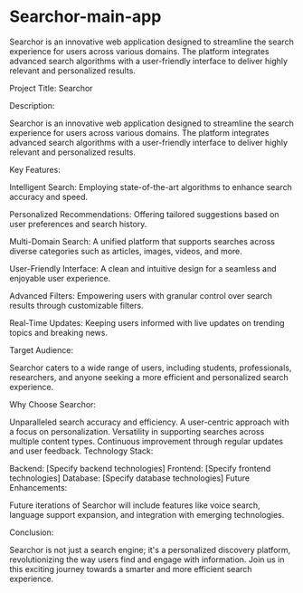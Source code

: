 # Searchor-main-app
Searchor is an innovative web application designed to streamline the search experience for users across various domains. The platform integrates advanced search algorithms with a user-friendly interface to deliver highly relevant and personalized results.


Project Title: Searchor

Description:

Searchor is an innovative web application designed to streamline the search experience for users across various domains. The platform integrates advanced search algorithms with a user-friendly interface to deliver highly relevant and personalized results.

Key Features:

Intelligent Search: Employing state-of-the-art algorithms to enhance search accuracy and speed.

Personalized Recommendations: Offering tailored suggestions based on user preferences and search history.

Multi-Domain Search: A unified platform that supports searches across diverse categories such as articles, images, videos, and more.

User-Friendly Interface: A clean and intuitive design for a seamless and enjoyable user experience.

Advanced Filters: Empowering users with granular control over search results through customizable filters.

Real-Time Updates: Keeping users informed with live updates on trending topics and breaking news.

Target Audience:

Searchor caters to a wide range of users, including students, professionals, researchers, and anyone seeking a more efficient and personalized search experience.

Why Choose Searchor:

Unparalleled search accuracy and efficiency.
A user-centric approach with a focus on personalization.
Versatility in supporting searches across multiple content types.
Continuous improvement through regular updates and user feedback.
Technology Stack:

Backend: [Specify backend technologies]
Frontend: [Specify frontend technologies]
Database: [Specify database technologies]
Future Enhancements:

Future iterations of Searchor will include features like voice search, language support expansion, and integration with emerging technologies.

Conclusion:

Searchor is not just a search engine; it's a personalized discovery platform, revolutionizing the way users find and engage with information. Join us in this exciting journey towards a smarter and more efficient search experience.
